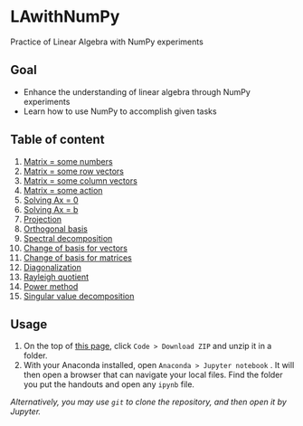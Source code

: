# LAwithNumPy
Practice of Linear Algebra with NumPy experiments

## Goal
- Enhance the understanding of linear algebra through NumPy experiments
- Learn how to use NumPy to accomplish given tasks

## Table of content
1. [Matrix = some numbers](01-Matrix-=-some-numbers.ipynb)
2. [Matrix = some row vectors](02-Matrix-=-some-row-vectors.ipynb)
3. [Matrix = some column vectors](03-Matrix-=-some-column-vectors.ipynb)
4. [Matrix = some action](04-Matrix-=-some-action.ipynb)
5. [Solving Ax = 0](05-Solving-Ax-=-0.ipynb)
6. [Solving Ax = b](06-Solving-Ax-=-b.ipynb)
7. [Projection](07-Projection.ipynb)
8. [Orthogonal basis](08-Orthogonal-basis.ipynb)
9. [Spectral decomposition](09-Spectral-decomposition.ipynb)
10. [Change of basis for vectors](10-Change-of-basis-for-vectors.ipynb)
11. [Change of basis for matrices](11-Change-of-basis-for-matrices.ipynb)
12. [Diagonalization](12-Diagonalization.ipynb)
13. [Rayleigh quotient](13-Rayleigh-quotient.ipynb)
14. [Power method](14-Power-method.ipynb)
15. [Singular value decomposition](15-Singular-value-decomposition.ipynb)

## Usage

1. On the top of [this page](https://github.com/jephianlin/LAwithNumPy), click `Code > Download ZIP` and unzip it in a folder.
2. With your Anaconda installed, open `Anaconda > Jupyter notebook` .  It will then open a browser that can navigate your local files.  Find the folder you put the handouts and open any `ipynb` file.

*Alternatively, you may use `git` to clone the repository, and then open it by Jupyter.*


